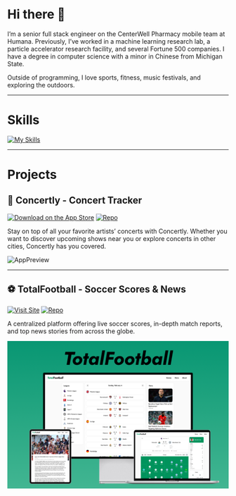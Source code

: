 # Hi there 👋

I’m a senior full stack engineer on the CenterWell Pharmacy mobile team at Humana. Previously, I’ve worked in a machine learning research lab, a particle accelerator research facility, and several Fortune 500 companies. I have a degree in computer science with a minor in Chinese from Michigan State.

Outside of programming, I love sports, fitness, music festivals, and exploring the outdoors.

---

# Skills
[![My Skills](https://skillicons.dev/icons?i=swift,js,ts,react,vue,html,css,python,cpp,dotnet,cs,aws,azure)](https://skillicons.dev)

---

# Projects
## 🎵 Concertly - Concert Tracker
[![Download on the App Store](https://img.shields.io/badge/Download%20on%20the%20App%20Store-blue?style=flat&logo=apple)](https://apps.apple.com/us/app/concertly-concert-tracker/id6747541213) 
[![Repo](https://img.shields.io/badge/Repo-Concertly-orange?logo=github)](https://github.com/owenevey/concertly)

Stay on top of all your favorite artists’ concerts with Concertly. Whether you want to discover upcoming shows near you or explore concerts in other cities, Concertly has you covered.

![AppPreview](https://raw.githubusercontent.com/owenevey/owenevey/refs/heads/main/assets/concertlyPreview.jpg)

---

## ⚽️ TotalFootball - Soccer Scores & News
[![Visit Site](https://img.shields.io/badge/Visit_Site-00935c?style=for-the-badge&logo=vuedotjs&logoColor=white)](https://www.totalfootball.owenevey.com)
[![Repo](https://img.shields.io/badge/Repo-TotalFootball-green?logo=github)](https://github.com/owenevey/TotalFootball)

A centralized platform offering live soccer scores, in-depth match reports, and top news stories from across the globe.

![websitePreview](https://raw.githubusercontent.com/owenevey/owenevey/refs/heads/main/assets/totalFootballPreview.jpg)

